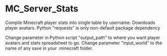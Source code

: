 # MC_Server_Stats
Compile Minecraft player stats into single table by username. Downloads player avatars.
Python "requests" is only non-default package dependency

Change parameter in Python script "output_path" to where you want player avatars and stats spreadsheet to go. Change parameter "input_world" to the name of any save in your .minecraft folder.
